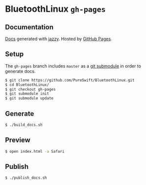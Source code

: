 # BluetoothLinux `gh-pages`

## Documentation

[Docs](https://github.com/PureSwift/BluetoothLinux.git) generated with [jazzy](https://github.com/realm/jazzy). Hosted by [GitHub Pages](https://pages.github.com).

## Setup

The `gh-pages` branch includes `master` as a [git submodule](http://git-scm.com/book/en/v2/Git-Tools-Submodules) in order to generate docs.

````bash
$ git clone https://github.com/PureSwift/BluetoothLinux.git
$ cd BluetoothLinux/
$ git checkout gh-pages
$ git submodule init
$ git submodule update
````

## Generate

````bash
$ ./build_docs.sh
````

## Preview

````bash
$ open index.html -a Safari
````

## Publish

````bash
$ ./publish_docs.sh
````
